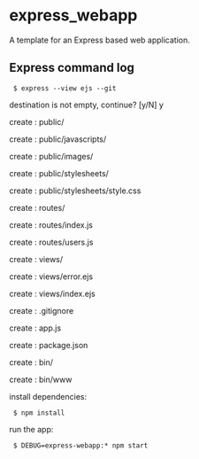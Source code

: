 # express_webapp
A template for an Express based web application.

## Express command log

     $ express --view ejs --git

destination is not empty, continue? [y/N] y

   create : public/
   
   create : public/javascripts/
   
   create : public/images/
   
   create : public/stylesheets/
   
   create : public/stylesheets/style.css
   
   create : routes/
   
   create : routes/index.js
   
   create : routes/users.js
   
   create : views/
   
   create : views/error.ejs
   
   create : views/index.ejs
   
   create : .gitignore
   
   create : app.js
   
   create : package.json
   
   create : bin/
   
   create : bin/www

   install dependencies:
   
     $ npm install

   run the app:
   
     $ DEBUG=express-webapp:* npm start
